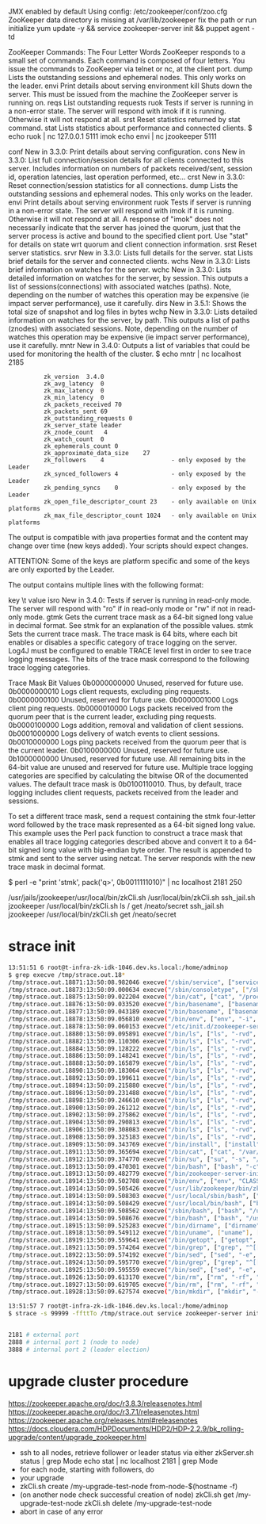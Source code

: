 JMX enabled by default
Using config: /etc/zookeeper/conf/zoo.cfg
ZooKeeper data directory is missing at /var/lib/zookeeper fix the path or run initialize
yum update -y && service zookeeper-server init && puppet agent -td


ZooKeeper Commands: The Four Letter Words
ZooKeeper responds to a small set of commands. Each command is composed of four letters. You issue the commands to ZooKeeper via telnet or nc, at the client port.
dump Lists the outstanding sessions and ephemeral nodes. This only works on the leader.
envi Print details about serving environment
kill Shuts down the server. This must be issued from the machine the ZooKeeper server is running on.
reqs List outstanding requests
ruok Tests if server is running in a non-error state. The server will respond with imok if it is running. Otherwise it will not respond at all.
srst Reset statistics returned by stat command.
stat Lists statistics about performance and connected clients.
$ echo ruok | nc 127.0.0.1 5111
imok
echo envi | nc jzookeeper 5111


conf New in 3.3.0: Print details about serving configuration.
cons New in 3.3.0: List full connection/session details for all clients connected to this server. Includes information on numbers of packets received/sent, session id, operation latencies, last operation performed, etc...
crst New in 3.3.0: Reset connection/session statistics for all connections.
dump Lists the outstanding sessions and ephemeral nodes. This only works on the leader.
envi Print details about serving environment
ruok Tests if server is running in a non-error state. The server will respond with imok if it is running. Otherwise it will not respond at all.  A response of "imok" does not necessarily indicate that the server has joined the quorum, just that the server process is active and bound to the specified client port. Use "stat" for details on state wrt quorum and client connection information.
srst Reset server statistics.
srvr New in 3.3.0: Lists full details for the server.
stat Lists brief details for the server and connected clients.
wchs New in 3.3.0: Lists brief information on watches for the server.
wchc New in 3.3.0: Lists detailed information on watches for the server, by session. This outputs a list of sessions(connections) with associated watches (paths). Note, depending on the number of watches this operation may be expensive (ie impact server performance), use it carefully.
dirs New in 3.5.1: Shows the total size of snapshot and log files in bytes
wchp New in 3.3.0: Lists detailed information on watches for the server, by path. This outputs a list of paths (znodes) with associated sessions. Note, depending on the number of watches this operation may be expensive (ie impact server performance), use it carefully.
mntr New in 3.4.0: Outputs a list of variables that could be used for monitoring the health of the cluster.
$ echo mntr | nc localhost 2185

              zk_version  3.4.0
              zk_avg_latency  0
              zk_max_latency  0
              zk_min_latency  0
              zk_packets_received 70
              zk_packets_sent 69
              zk_outstanding_requests 0
              zk_server_state leader
              zk_znode_count   4
              zk_watch_count  0
              zk_ephemerals_count 0
              zk_approximate_data_size    27
              zk_followers    4                   - only exposed by the Leader
              zk_synced_followers 4               - only exposed by the Leader
              zk_pending_syncs    0               - only exposed by the Leader
              zk_open_file_descriptor_count 23    - only available on Unix platforms
              zk_max_file_descriptor_count 1024   - only available on Unix platforms

The output is compatible with java properties format and the content may change over time (new keys added). Your scripts should expect changes.

ATTENTION: Some of the keys are platform specific and some of the keys are only exported by the Leader.

The output contains multiple lines with the following format:

key \t value
isro New in 3.4.0: Tests if server is running in read-only mode. The server will respond with "ro" if in read-only mode or "rw" if not in read-only mode.
gtmk Gets the current trace mask as a 64-bit signed long value in decimal format. See stmk for an explanation of the possible values.
stmk Sets the current trace mask. The trace mask is 64 bits, where each bit enables or disables a specific category of trace logging on the server. Log4J must be configured to enable TRACE level first in order to see trace logging messages. The bits of the trace mask correspond to the following trace logging categories.

Trace Mask Bit Values
0b0000000000	Unused, reserved for future use.
0b0000000010	Logs client requests, excluding ping requests.
0b0000000100	Unused, reserved for future use.
0b0000001000	Logs client ping requests.
0b0000010000	Logs packets received from the quorum peer that is the current leader, excluding ping requests.
0b0000100000	Logs addition, removal and validation of client sessions.
0b0001000000	Logs delivery of watch events to client sessions.
0b0010000000	Logs ping packets received from the quorum peer that is the current leader.
0b0100000000	Unused, reserved for future use.
0b1000000000	Unused, reserved for future use.
All remaining bits in the 64-bit value are unused and reserved for future use. Multiple trace logging categories are specified by calculating the bitwise OR of the documented values. The default trace mask is 0b0100110010. Thus, by default, trace logging includes client requests, packets received from the leader and sessions.

To set a different trace mask, send a request containing the stmk four-letter word followed by the trace mask represented as a 64-bit signed long value. This example uses the Perl pack function to construct a trace mask that enables all trace logging categories described above and convert it to a 64-bit signed long value with big-endian byte order. The result is appended to stmk and sent to the server using netcat. The server responds with the new trace mask in decimal format.

$ perl -e "print 'stmk', pack('q>', 0b0011111010)" | nc localhost 2181
250

/usr/jails/jzookeeper/usr/local/bin/zkCli.sh
/usr/local/bin/zkCli.sh
ssh_jail.sh jzookeeper /usr/local/bin/zkCli.sh
ls /
get /neato/secret
ssh_jail.sh jzookeeper /usr/local/bin/zkCli.sh get /neato/secret


# strace init
```sh
13:51:51 6 root@t-infra-zk-idk-1046.dev.ks.local:/home/adminop
$ grep execve /tmp/strace.out.18*
/tmp/strace.out.18871:13:50:08.982046 execve("/sbin/service", ["service", "zookeeper-server", "init"], [/* 58 vars */]) = 0 <0.000623>
/tmp/strace.out.18873:13:50:09.000634 execve("/sbin/consoletype", ["/sbin/consoletype"], [/* 58 vars */]) = 0 <0.000208>
/tmp/strace.out.18875:13:50:09.022204 execve("/bin/cat", ["cat", "/proc/cmdline"], [/* 58 vars */]) = 0 <0.000400>
/tmp/strace.out.18876:13:50:09.033520 execve("/bin/basename", ["basename", "/sbin/service"], [/* 58 vars */]) = 0 <0.000352>
/tmp/strace.out.18877:13:50:09.043189 execve("/bin/basename", ["basename", "/sbin/service"], [/* 58 vars */]) = 0 <0.000358>
/tmp/strace.out.18878:13:50:09.056810 execve("/bin/env", ["env", "-i", "PATH=/sbin:/usr/sbin:/bin:/usr/bin", "TERM=xterm-256color", "SYSTEMCTL_IGNORE_DEPENDENCIES=", "SYSTEMCTL_SKIP_REDIRECT=", "/etc/init.d/zookeeper-server", "init"], [/* 59 vars */]) = 0 <0.000337>
/tmp/strace.out.18878:13:50:09.060153 execve("/etc/init.d/zookeeper-server", ["/etc/init.d/zookeeper-server", "init"], [/* 4 vars */]) = 0 <0.004033>
/tmp/strace.out.18880:13:50:09.095891 execve("/bin/ls", ["ls", "-rvd", "/usr/java/jdk1.7*"], [/* 7 vars */]) = 0 <0.000261>
/tmp/strace.out.18882:13:50:09.110306 execve("/bin/ls", ["ls", "-rvd", "/usr/java/jre1.7*"], [/* 7 vars */]) = 0 <0.000337>
/tmp/strace.out.18884:13:50:09.128222 execve("/bin/ls", ["ls", "-rvd", "/usr/lib/jvm/j2sdk1.7-oracle*"], [/* 7 vars */]) = 0 <0.000419>
/tmp/strace.out.18886:13:50:09.148241 execve("/bin/ls", ["ls", "-rvd", "/usr/lib/jvm/j2sdk1.7-oracle/jre*"], [/* 7 vars */]) = 0 <0.000322>
/tmp/strace.out.18888:13:50:09.165879 execve("/bin/ls", ["ls", "-rvd", "/usr/lib/jvm/java-7-oracle*"], [/* 7 vars */]) = 0 <0.000337>
/tmp/strace.out.18890:13:50:09.183064 execve("/bin/ls", ["ls", "-rvd", "/usr/java/jdk1.8*"], [/* 7 vars */]) = 0 <0.000297>
/tmp/strace.out.18892:13:50:09.199611 execve("/bin/ls", ["ls", "-rvd", "/usr/java/jre1.8*"], [/* 7 vars */]) = 0 <0.000306>
/tmp/strace.out.18894:13:50:09.215880 execve("/bin/ls", ["ls", "-rvd", "/usr/lib/jvm/j2sdk1.8-oracle*"], [/* 7 vars */]) = 0 <0.000298>
/tmp/strace.out.18896:13:50:09.231488 execve("/bin/ls", ["ls", "-rvd", "/usr/lib/jvm/j2sdk1.8-oracle/jre*"], [/* 7 vars */]) = 0 <0.000273>
/tmp/strace.out.18898:13:50:09.246610 execve("/bin/ls", ["ls", "-rvd", "/usr/lib/jvm/java-8-oracle*"], [/* 7 vars */]) = 0 <0.000278>
/tmp/strace.out.18900:13:50:09.261212 execve("/bin/ls", ["ls", "-rvd", "/Library/Java/Home*"], [/* 7 vars */]) = 0 <0.000310>
/tmp/strace.out.18902:13:50:09.275862 execve("/bin/ls", ["ls", "-rvd", "/usr/java/default*"], [/* 7 vars */]) = 0 <0.000266>
/tmp/strace.out.18904:13:50:09.290813 execve("/bin/ls", ["ls", "-rvd", "/usr/lib/jvm/default-java*"], [/* 7 vars */]) = 0 <0.000291>
/tmp/strace.out.18906:13:50:09.308083 execve("/bin/ls", ["ls", "-rvd", "/usr/lib/jvm/java-openjdk*"], [/* 7 vars */]) = 0 <0.000351>
/tmp/strace.out.18908:13:50:09.325183 execve("/bin/ls", ["ls", "-rvd", "/usr/lib/jvm/jre-openjdk"], [/* 7 vars */]) = 0 <0.000349>
/tmp/strace.out.18909:13:50:09.343769 execve("/bin/install", ["install", "-d", "-m", "0755", "-o", "zookeeper", "-g", "zookeeper", "/var/run/zookeeper/"], [/* 8 vars */]) = 0 <0.000322>
/tmp/strace.out.18911:13:50:09.365694 execve("/bin/cat", ["cat", "/var/run/zookeeper/zookeeper-server.pid"], [/* 8 vars */]) = 0 <0.000332>
/tmp/strace.out.18912:13:50:09.374770 execve("/bin/su", ["su", "-s", "/bin/bash", "zookeeper", "-c", "zookeeper-server-initialize "], [/* 8 vars */]) = 0 <0.000327>
/tmp/strace.out.18913:13:50:09.470301 execve("/bin/bash", ["bash", "-c", "zookeeper-server-initialize "], [/* 13 vars */]) = 0 <0.000543>
/tmp/strace.out.18913:13:50:09.482779 execve("/bin/zookeeper-server-initialize", ["zookeeper-server-initialize"], [/* 13 vars */]) = 0 <0.000422>
/tmp/strace.out.18914:13:50:09.502708 execve("/bin/env", ["env", "CLASSPATH=:/etc/zookeeper/conf:/usr/lib/zookeeper/*:/usr/lib/zookeeper/lib/*", "/usr/lib/zookeeper/bin/zkServer-initialize.sh"], [/* 22 vars */]) = 0 <0.000349>
/tmp/strace.out.18914:13:50:09.505426 execve("/usr/lib/zookeeper/bin/zkServer-initialize.sh", ["/usr/lib/zookeeper/bin/zkServer-initialize.sh"], [/* 22 vars */]) = 0 <0.000416>
/tmp/strace.out.18914:13:50:09.508303 execve("/usr/local/sbin/bash", ["bash", "/usr/lib/zookeeper/bin/zkServer-initialize.sh"], [/* 22 vars */]) = -1 ENOENT (No such file or directory) <0.000030>
/tmp/strace.out.18914:13:50:09.508429 execve("/usr/local/bin/bash", ["bash", "/usr/lib/zookeeper/bin/zkServer-initialize.sh"], [/* 22 vars */]) = -1 ENOENT (No such file or directory) <0.000043>
/tmp/strace.out.18914:13:50:09.508562 execve("/sbin/bash", ["bash", "/usr/lib/zookeeper/bin/zkServer-initialize.sh"], [/* 22 vars */]) = -1 ENOENT (No such file or directory) <0.000028>
/tmp/strace.out.18914:13:50:09.508676 execve("/bin/bash", ["bash", "/usr/lib/zookeeper/bin/zkServer-initialize.sh"], [/* 22 vars */]) = 0 <0.000310>
/tmp/strace.out.18915:13:50:09.525283 execve("/bin/dirname", ["dirname", "/usr/lib/zookeeper/bin/zkServer-initialize.sh"], [/* 22 vars */]) = 0 <0.000343>
/tmp/strace.out.18918:13:50:09.549112 execve("/bin/uname", ["uname"], [/* 22 vars */]) = 0 <0.000317>
/tmp/strace.out.18919:13:50:09.559641 execve("/bin/getopt", ["getopt", "-n", "/usr/lib/zookeeper/bin/zkServer-initialize.sh", "-o", "h", "-l", "help", "-l", "configfile:", "-l", "myid:", "-l", "force", "--"], [/* 22 vars */]) = 0 <0.000337>
/tmp/strace.out.18921:13:50:09.574264 execve("/bin/grep", ["grep", "^[[:space:]]*dataDir", "/etc/zookeeper/conf/zoo.cfg"], [/* 22 vars */]) = 0 <0.000394>
/tmp/strace.out.18922:13:50:09.574192 execve("/bin/sed", ["sed", "-e", "s/.*=//"], [/* 22 vars */]) = 0 <0.000435>
/tmp/strace.out.18924:13:50:09.595770 execve("/bin/grep", ["grep", "^[[:space:]]*dataLogDir", "/etc/zookeeper/conf/zoo.cfg"], [/* 22 vars */]) = 0 <0.000348>
/tmp/strace.out.18925:13:50:09.595559 execve("/bin/sed", ["sed", "-e", "s/.*=//"], [/* 22 vars */]) = 0 <0.000272>
/tmp/strace.out.18926:13:50:09.613170 execve("/bin/rm", ["rm", "-rf", "/var/lib/zookeeper/myid"], [/* 22 vars */]) = 0 <0.000348>
/tmp/strace.out.18927:13:50:09.619705 execve("/bin/rm", ["rm", "-rf", "/var/lib/zookeeper/version-2"], [/* 22 vars */]) = 0 <0.000315>
/tmp/strace.out.18928:13:50:09.627574 execve("/bin/mkdir", ["mkdir", "-p", "/var/lib/zookeeper/version-2"], [/* 22 vars */]) = 0 <0.000334>

13:51:57 7 root@t-infra-zk-idk-1046.dev.ks.local:/home/adminop
$ strace -s 99999 -ffttTo /tmp/strace.out service zookeeper-server init


2181 # external port
2888 # internal port 1 (node to node)
3888 # internal port 2 (leader election)
```


# upgrade cluster procedure
https://zookeeper.apache.org/doc/r3.8.3/releasenotes.html
https://zookeeper.apache.org/doc/r3.7.1/releasenotes.html
https://zookeeper.apache.org/releases.html#releasenotes
https://docs.cloudera.com/HDPDocuments/HDP2/HDP-2.2.9/bk_rolling-upgrade/content/upgrade_zookeeper.html
* ssh to all nodes, retrieve follower or leader status via either
zkServer.sh status | grep Mode
echo stat | nc localhost 2181 | grep Mode
* for each node, starting with followers, do
 * your upgrade
 * zkCli.sh create /my-upgrade-test-node from-node-$(hostname -f)
 * (on another node check successful creation of node)
   zkCli.sh get /my-upgrade-test-node
   zkCli.sh delete /my-upgrade-test-node
 * abort in case of any error


